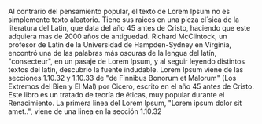 Al contrario del pensamiento popular, el texto de Lorem Ipsum no es simplemente texto aleatorio.
Tiene sus raices en una pieza cl´sica de la literatura del Latin, que data del año 45 antes de
Cristo, haciendo que este adquiera mas de 2000 años de antiguedad. Richard McClintock, un profesor
de Latin de la Universidad de Hampden-Sydney en Virginia, encontró una de las palabras más oscuras
de la lengua del latín, "consecteur", en un pasaje de Lorem Ipsum, y al seguir leyendo distintos
textos del latín, descubrió la fuente indudable. Lorem Ipsum viene de las secciones 1.10.32 y
1.10.33 de "de Finnibus Bonorum et Malorum" (Los Extremos del Bien y El Mal) por Cicero,
escrito en el año 45 antes de Cristo. Este libro es un tratado de teoría de éticas, muy popular
durante el Renacimiento. La primera linea del Lorem Ipsum, "Lorem ipsum dolor sit amet..", viene
de una linea en la sección 1.10.32
